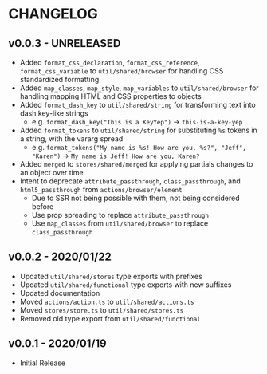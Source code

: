 # CHANGELOG

## v0.0.3 - **UNRELEASED**

-   Added `format_css_declaration`, `format_css_reference`, `format_css_variable` to `util/shared/browser` for handling CSS standardized formatting
-   Added `map_classes`, `map_style`, `map_variables` to `util/shared/browser` for handling mapping HTML and CSS properties to objects
-   Added `format_dash_key` to `util/shared/string` for transforming text into dash key-like strings
    -   e.g. `format_dash_key("This is a KeyYep")` -> `this-is-a-key-yep`
-   Added `format_tokens` to `util/shared/string` for substituting `%s` tokens in a string, with the vararg spread
    -   e.g. `format_tokens("My name is %s! How are you, %s?", "Jeff", "Karen")` -> `My name is Jeff! How are you, Karen?`
-   Added `merged` to `stores/shared/merged` for applying partials changes to an object over time
-   Intent to deprecate `attribute_passthrough`, `class_passthrough`, and `html5_passthrough` from `actions/browser/element`
    -   Due to SSR not being possible with them, not being considered before
    -   Use prop spreading to replace `attribute_passthrough`
    -   Use `map_classes` from `util/shared/browser` to replace `class_passthrough`

## v0.0.2 - 2020/01/22

-   Updated `util/shared/stores` type exports with prefixes
-   Updated `util/shared/functional` type exports with new suffixes
-   Updated documentation
-   Moved `actions/action.ts` to `util/shared/actions.ts`
-   Moved `stores/store.ts` to `util/shared/stores.ts`
-   Removed old type export from `util/shared/functional`

## v0.0.1 - 2020/01/19

-   Initial Release
